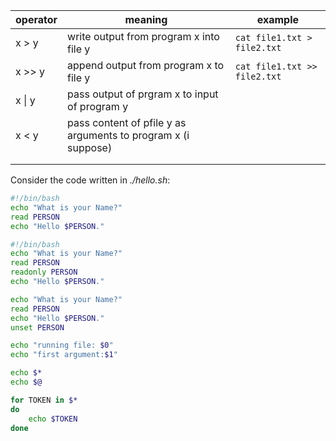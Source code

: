 | operator | meaning                                                      | example                      |
| -------- | ------------------------------------------------------------ | ---------------------------- |
| x > y    | write output from program x into file y                      | `cat file1.txt > file2.txt`  |
| x >> y   | append output from program x to file y                       | `cat file1.txt >> file2.txt` |
| x \| y   | pass output of prgram x to input of program y                |                              |
| x < y    | pass content of pfile y as arguments to program x (i suppose)|                              |
|          |                                                              |                              |
|          |                                                              |                              |

Consider the code written in _./hello.sh_:

```bash
#!/bin/bash
echo "What is your Name?"
read PERSON
echo "Hello $PERSON."
```

```bash
#!/bin/bash
echo "What is your Name?"
read PERSON
readonly PERSON
echo "Hello $PERSON."
```

```bash
echo "What is your Name?"
read PERSON
echo "Hello $PERSON."
unset PERSON
```

```bash
echo "running file: $0"
echo "first argument:$1"
```

```bash
echo $*
echo $@
```

```bash
for TOKEN in $*
do
	echo $TOKEN
done
```

```bash

```

```bash

```
